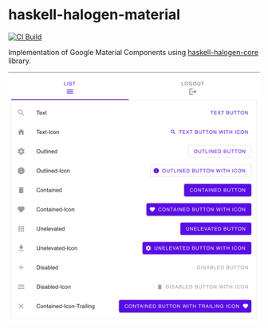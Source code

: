 # haskell-halogen-material

[![CI Build](https://github.com/Swordlash/haskell-halogen-material/actions/workflows/build.yml/badge.svg)](https://github.com/Swordlash/haskell-halogen-material/actions/workflows/build.yml)

Implementation of Google Material Components using [haskell-halogen-core](https://github.com/Swordlash/haskell-halogen) library.

![image](screenshot.png)
